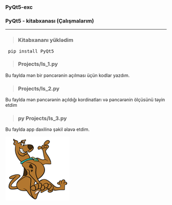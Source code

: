 
### PyQt5-exc
### PyQt5 - kitabxanası (Çalışmalarım)

---

>### Kitabxananı yüklədim 
<pre> pip install PyQt5 </pre>


> ### Projects/ls_1.py
<p> Bu faylda mən bir pəncərənin açılması üçün kodlar yazdım. </p>


> ### Projects/ls_2.py
<p> Bu faylda mən pəncərənin açıldığı kordinatları və pəncərənin ölçüsünü təyin etdim </p>

> ### py Projects/ls_3.py
<p>Bu faylda app daxilinə şəkil əlavə etdim.</p>

<img src="https://raw.githubusercontent.com/MushvigShukurov/PyQt5-exc/main/Projects/images/scooby-doo.jpg" alt="image" width="200" height="200">